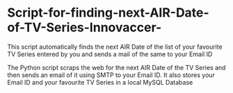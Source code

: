 # Script-for-finding-next-AIR-Date-of-TV-Series-Innovaccer-
This script automatically finds the next AIR Date of the list of your favourite TV Series entered by you and sends a mail of the same to your Email ID

The Python script scraps the web for the next AIR Date of the TV Series and then sends an email of it using SMTP to your Email ID. It also stores your Email ID and your favourite TV Series in a local MySQL Database
